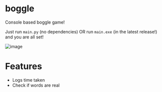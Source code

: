 # boggle

Console based boggle game!

Just run `main.py` (no dependencies) OR run `main.exe` (in the latest release!) and you are all set! 

![image](https://github.com/user-attachments/assets/755a818d-998c-4b8c-b900-1900270e6967)

# Features
- Logs time taken
- Check if words are real
